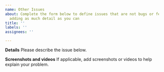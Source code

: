 ```yaml
---
name: Other Issues
about: Complete the form below to define issues that are not bugs or feature requests,
  adding as much detail as you can
title: ''
labels: ''
assignees: ''

---
```


**Details**
Please describe the issue below.

**Screenshots and videos**
If applicable, add screenshots or videos to help explain your problem.
